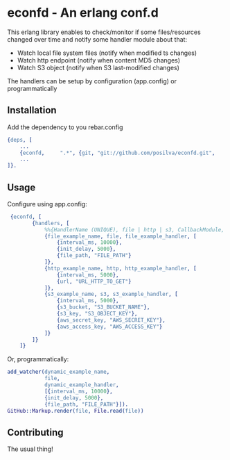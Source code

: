 econfd - An erlang conf.d 
==========================

This erlang library enables to check/monitor if some files/resources changed over time and notify some handler module about that:

- Watch local file system files (notify when modified ts changes)
- Watch http endpoint (notify when content MD5 changes)
- Watch S3 object (notify when S3 last-modified changes)

The handlers can be setup by configuration (app.config) or programmatically

Installation
-----------

Add the dependency to you rebar.config
 
```erlang
{deps, [
    ...
    {econfd,     ".*", {git, "git://github.com/posilva/econfd.git",                         {branch, "master"   }}},
    ...
]}.
```

Usage
-----

Configure using app.config:

```erlang
 {econfd, [
        {handlers, [
            %%{HandlerName (UNIQUE), file | http | s3, CallbackModule, [{interval_ms, 10000}, {init_delay, 5000}, {Specific, Options}]},
            {file_example_name, file, file_example_handler, [
                {interval_ms, 10000},
                {init_delay, 5000},
                {file_path, "FILE_PATH"}
            ]},
            {http_example_name, http, http_example_handler, [
                {interval_ms, 5000},
                {url, "URL_HTTP_TO_GET"}
            ]},
            {s3_example_name, s3, s3_example_handler, [
                {interval_ms, 5000},
                {s3_bucket, "S3_BUCKET_NAME"},
                {s3_key, "S3_OBJECT_KEY"},
                {aws_secret_key, "AWS_SECRET_KEY"},
                {aws_access_key, "AWS_ACCESS_KEY"}
            ]}
        ]}
    ]}
```

Or, programmatically:

```erlang
add_watcher(dynamic_example_name, 
            file, 
            dynamic_example_handler, 
            [{interval_ms, 10000},
            {init_delay, 5000},
            {file_path, "FILE_PATH"}]).
GitHub::Markup.render(file, File.read(file))
```

Contributing
------------

The usual thing! 

